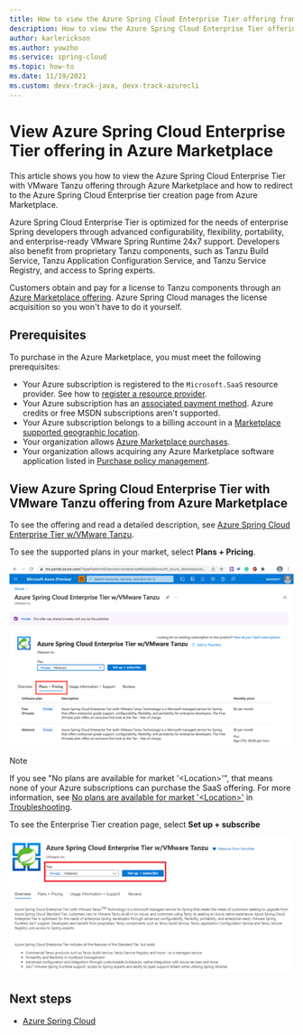 ```yaml
---
title: How to view the Azure Spring Cloud Enterprise Tier offering from Azure Marketplace
description: How to view the Azure Spring Cloud Enterprise Tier offering from Azure Marketplace.
author: karlerickson
ms.author: yuwzho
ms.service: spring-cloud
ms.topic: how-to
ms.date: 11/19/2021
ms.custom: devx-track-java, devx-track-azurecli
---
```


# View Azure Spring Cloud Enterprise Tier offering in Azure Marketplace

This article shows you how to view the Azure Spring Cloud Enterprise Tier with VMware Tanzu offering through Azure Marketplace and how to redirect to the Azure Spring Cloud Enterprise tier creation page from Azure Marketplace.

Azure Spring Cloud Enterprise Tier is optimized for the needs of enterprise Spring developers through advanced configurability, flexibility, portability, and enterprise-ready VMware Spring Runtime 24x7 support. Developers also benefit from proprietary Tanzu components, such as Tanzu Build Service, Tanzu Application Configuration Service, and Tanzu Service Registry, and access to Spring experts.

Customers obtain and pay for a license to Tanzu components through an [Azure Marketplace offering](https://aka.ms/ascmpoffer). Azure Spring Cloud manages the license acquisition so you won't have to do it yourself.

## Prerequisites

To purchase in the Azure Marketplace, you must meet the following prerequisites:

- Your Azure subscription is registered to the `Microsoft.SaaS` resource provider. See how to [register a resource provider](../azure-resource-manager/management/resource-providers-and-types.md#register-resource-provider).
- Your Azure subscription has an [associated payment method](/marketplace/azure-marketplace-overview.md#purchasing-requirements). Azure credits or free MSDN subscriptions aren't supported.
- Your Azure subscription belongs to a billing account in a [Marketplace supported geographic location](../marketplace/marketplace-geo-availability-currencies.md#supported-geographic-locations).
- Your organization allows [Azure Marketplace purchases](../cost-management-billing/manage/ea-azure-marketplace.md#enabling-azure-marketplace-purchases).
- Your organization allows acquiring any Azure Marketplace software application listed in [Purchase policy management](/marketplace/azure-purchasing-invoicing.md#purchase-policy-management).

## View Azure Spring Cloud Enterprise Tier with VMware Tanzu offering from Azure Marketplace

To see the offering and read a detailed description, see [Azure Spring Cloud Enterprise Tier w/VMware Tanzu](https://aka.ms/ascmpoffer).

To see the supported plans in your market, select **Plans + Pricing**.

![Enterprise Tier VMWare plan offering](./media/enterprise/how-to-enterprise-marketplace-offer/enterprise-plan.png)

> [!NOTE]
> If you see "No plans are available for market '\<Location>'", that means none of your Azure subscriptions can purchase the SaaS offering. For more information, see [No plans are available for market '\<Location>'](./troubleshoot.md#no-plans-are-available-for-market-location) in [Troubleshooting](./troubleshoot.md).

To see the Enterprise Tier creation page, select **Set up + subscribe**

![Setup and Subscribe Button Location](./media/enterprise/how-to-enterprise-marketplace-offer/marketplace-view.png)

## Next steps

* [Azure Spring Cloud](.)
